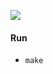 ![]( https://codebuild.us-east-2.amazonaws.com/badges?uuid=eyJlbmNyeXB0ZWREYXRhIjoiMUp6N2l1cFRzTXpHUzluN0QyQm1IWG5pSHBMWVdaaWptOFdlQi9OQ3JsRkhOWnNhMVVsaEV3WUVPUjkyMmZHYmIrazBuWmR3aWd5TEk4bDMxNXErbVZvPSIsIml2UGFyYW1ldGVyU3BlYyI6ImxnWmVTbWlvSU96YnhjSzciLCJtYXRlcmlhbFNldFNlcmlhbCI6MX0%3D&branch=main)

#### Run
* `make`

